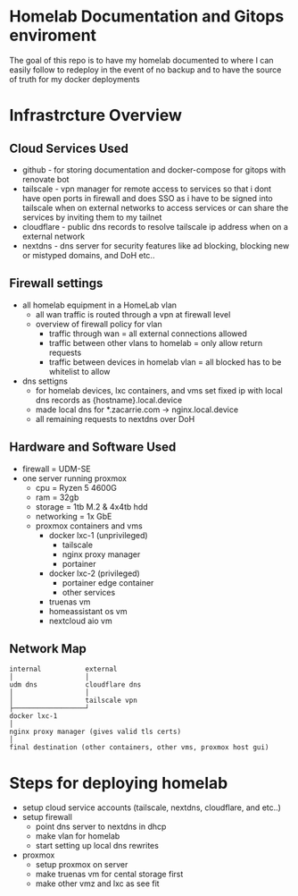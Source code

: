 # Homelab Documentation and Gitops enviroment
The goal of this repo is to have my homelab documented to where I can easily follow to redeploy in the event of no backup and to have the source of truth for my docker deployments

# Infrastrcture Overview
## Cloud Services Used
- github - for storing documentation and docker-compose for gitops with renovate bot
- tailscale - vpn manager for remote access to services so that i dont have open ports in firewall and does SSO as i have to be signed into tailscale when on external networks to access services or can share the services by inviting them to my tailnet
- cloudflare - public dns records to resolve tailscale ip address when on a external network
- nextdns - dns server for security features like ad blocking, blocking new or mistyped domains, and DoH etc..

## Firewall settings
- all homelab equipment in a HomeLab vlan 
  - all wan traffic is routed through a vpn at firewall level
  - overview of firewall policy for vlan
    - traffic through wan = all external connections allowed
    - traffic between other vlans to homelab = only allow return requests
    - traffic between devices in homelab vlan = all blocked has to be whitelist to allow
- dns settigns
  - for homelab devices, lxc containers, and vms set fixed ip with local dns records as {hostname}.local.device
  - made local dns for *.zacarrie.com -> nginx.local.device
  - all remaining requests to nextdns over DoH

## Hardware and Software Used
- firewall = UDM-SE
- one server running proxmox
  - cpu = Ryzen 5 4600G
  - ram = 32gb
  - storage = 1tb M.2 & 4x4tb hdd
  - networking = 1x GbE
  - proxmox containers and vms
      - docker lxc-1 (unprivileged)
          - tailscale
          - nginx proxy manager
          - portainer
      - docker lxc-2 (privileged)
          - portainer edge container
          - other services
      - truenas vm
      - homeassistant os vm
      - nextcloud aio vm

## Network Map
```
internal           external
│                  │
udm dns            cloudflare dns
│                  │
│                  tailscale vpn
├──────────────────┘
docker lxc-1
│
nginx proxy manager (gives valid tls certs)
│
final destination (other containers, other vms, proxmox host gui)
```

# Steps for deploying homelab
- setup cloud service accounts (tailscale, nextdns, cloudflare, and etc..)
- setup firewall
  - point dns server to nextdns in dhcp
  - make vlan for homelab
  - start setting up local dns rewrites
- proxmox
  - setup proxmox on server
  - make truenas vm for cental storage first
  - make other vmz and lxc as see fit 
